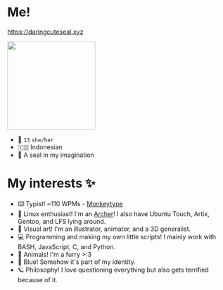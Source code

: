 # Me!
https://daringcuteseal.xyz

<img src="https://user-images.githubusercontent.com/95740760/209562555-168bbf7b-9fbe-4929-8a7b-ed84eec7b0c0.png" height=200px></img>


- 👩 `13` `she/her`
- 🇮🇩 Indonesian
- 🦭 A seal in my imagination

# My interests ✨

- ⌨️ Typist! ~110 WPMs - [Monkeytype](https://monkeytype.com/profile/Darkowl)
- 🐧 Linux enthusiast! I'm an [Archer](https://archlinux.org)! I also have Ubuntu Touch, Artix, Gentoo, and LFS lying around.
- 🎨 Visual art! I'm an illustrator, animator, and a 3D generalist.
- 💻 Programming and making my own little scripts! I mainly work with BASH, JavaScript, C, and Python.
- 🐾 Animals! I'm a furry >:3
- 💙 Blue! Somehow it's part of my identity.
- 🪐 Philosophy! I love questioning everything but also gets terrified because of it.
